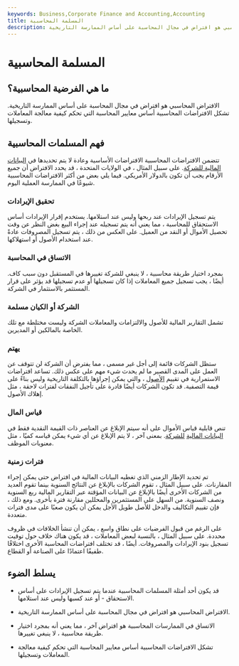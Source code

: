 ```yaml
---
keywords: Business,Corporate Finance and Accounting,Accounting
title: المسلمة المحاسبية
description: الافتراض المحاسبي هو افتراض في مجال المحاسبة على أساس الممارسة التاريخية.
---
```


# المسلمة المحاسبية
## ما هي الفرضية المحاسبية؟

الافتراض المحاسبي هو افتراض في مجال المحاسبة على أساس الممارسة التاريخية. تشكل الافتراضات المحاسبية أساس معايير المحاسبة التي تحكم كيفية معالجة المعاملات وتسجيلها.

## فهم المسلمات المحاسبية

تتضمن الافتراضات المحاسبية الافتراضات الأساسية وعادة لا يتم تحديدها في [البيانات المالية للشركة](/financial-statements). على سبيل المثال ، في الولايات المتحدة ، قد يحدد الافتراض أن جميع الأرقام يجب أن تكون بالدولار الأمريكي. فيما يلي بعض من أكثر الافتراضات المحاسبية شيوعًا في الممارسة العملية اليوم.

### تحقيق الإيرادات

يتم تسجيل الإيرادات عند ربحها وليس عند استلامها. يستخدم إقرار الإيرادات أساس الاستحقاق للمحاسبة ، مما يعني أنه يتم تسجيله عند إجراء البيع بغض النظر عن وقت تحصيل الأموال أو النقد من العميل. على العكس من ذلك ، يتم تسجيل المصروفات عادةً عند استخدام الأصول أو استهلاكها.

### الاتساق في المحاسبة

بمجرد اختيار طريقة محاسبية ، لا ينبغي للشركة تغييرها في المستقبل دون سبب كاف. أيضًا ، يجب تسجيل جميع المعاملات إذا كان تسجيلها أو عدم تسجيلها قد يؤثر على قرار المستثمر بالاستثمار في الشركة.

### الشركة أو الكيان مسلمة

تشمل التقارير المالية للأصول والالتزامات والمعاملات الشركة وليست مختلطة مع تلك الخاصة بالمالكين أو المديرين.

### يهتم

ستظل الشركات قائمة إلى أجل غير مسمى ، مما يفترض أن الشركة لن تتوقف عن العمل على المدى القصير ما لم يحدث شيء مهم على عكس ذلك. تساعد افتراضات الاستمرارية في تقييم [الأصول](/asset) ، والتي يمكن إجراؤها بالتكلفة التاريخية وليس بناءً على قيمة التصفية. قد تكون الشركات أيضًا قادرة على تأجيل النفقات لفترات لاحقة ، مثل إهلاك الأصول.

### قياس المال

تنص قابلية قياس الأموال على أنه سيتم الإبلاغ عن العناصر ذات القيمة النقدية فقط في [البيانات المالية](/financial-statements) [للشركة](/financial-statements). بمعنى آخر ، لا يتم الإبلاغ عن أي شيء يمكن قياسه كميًا ، مثل معنويات الموظف.

### فترات زمنية

تم تحديد الإطار الزمني الذي تغطيه البيانات المالية في افتراض حتى يمكن إجراء المقارنات. على سبيل المثال ، تقوم الشركات بالإبلاغ عن النتائج السنوية بينما تقوم العديد من الشركات الأخرى أيضًا بالإبلاغ عن البيانات المؤقتة عبر التقارير المالية ربع السنوية ونصف السنوية. من السهل على المستثمرين والمحللين مقارنة فترة بأخرى. ومع ذلك ، فإن تقييم التكاليف والدخل للأصل طويل الأجل يمكن أن يكون صعبًا على مدى فترات متعددة.

على الرغم من قبول الفرضيات على نطاق واسع ، يمكن أن تنشأ الخلافات في ظروف محددة. على سبيل المثال ، بالنسبة لبعض المعاملات ، قد يكون هناك خلاف حول توقيت تسجيل بنود الإيرادات والمصروفات. أيضًا ، قد تختلف افتراضات المحاسبة الأخرى اختلافًا طفيفًا اعتمادًا على الصناعة أو القطاع.

## يسلط الضوء

- قد يكون أحد أمثلة المسلمات المحاسبية عندما يتم تسجيل الإيرادات على أساس الاستحقاق - أو عند كسبها وليس عند استلامها.

- الافتراض المحاسبي هو افتراض في مجال المحاسبة على أساس الممارسة التاريخية.

- الاتساق في الممارسات المحاسبية هو افتراض آخر ، مما يعني أنه بمجرد اختيار طريقة محاسبية ، لا ينبغي تغييرها.

- تشكل الافتراضات المحاسبية أساس معايير المحاسبة التي تحكم كيفية معالجة المعاملات وتسجيلها.

